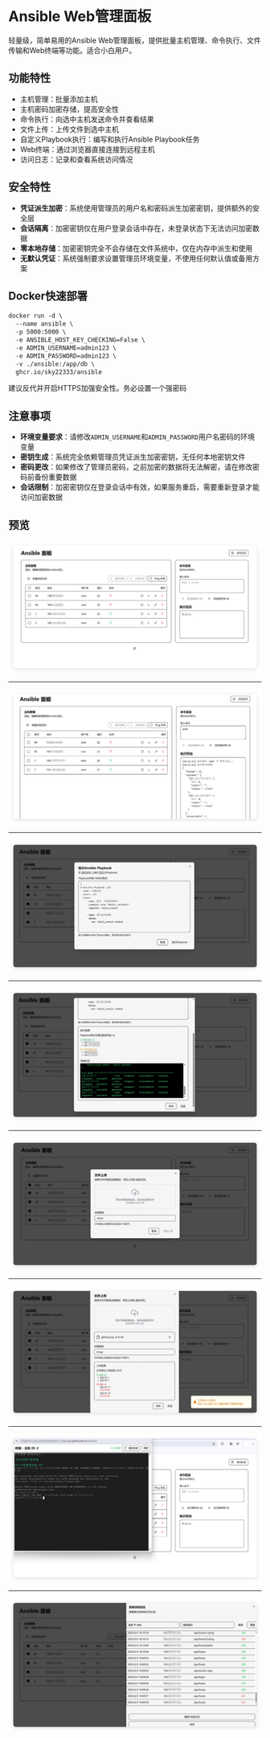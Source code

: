 # Ansible Web管理面板

轻量级，简单易用的Ansible Web管理面板，提供批量主机管理、命令执行、文件传输和Web终端等功能。适合小白用户。

## 功能特性

- 主机管理：批量添加主机
- 主机密码加密存储，提高安全性
- 命令执行：向选中主机发送命令并查看结果
- 文件上传：上传文件到选中主机
- 自定义Playbook执行：编写和执行Ansible Playbook任务
- Web终端：通过浏览器直接连接到远程主机
- 访问日志：记录和查看系统访问情况

## 安全特性

- **凭证派生加密**：系统使用管理员的用户名和密码派生加密密钥，提供额外的安全层
- **会话隔离**：加密密钥仅在用户登录会话中存在，未登录状态下无法访问加密数据
- **零本地存储**：加密密钥完全不会存储在文件系统中，仅在内存中派生和使用
- **无默认凭证**：系统强制要求设置管理员环境变量，不使用任何默认值或备用方案

## Docker快速部署
```
docker run -d \
  --name ansible \
  -p 5000:5000 \
  -e ANSIBLE_HOST_KEY_CHECKING=False \
  -e ADMIN_USERNAME=admin123 \
  -e ADMIN_PASSWORD=admin123 \
  -v ./ansible:/app/db \
  ghcr.io/sky22333/ansible
```
建议反代并开启HTTPS加强安全性。务必设置一个强密码

## 注意事项

- **环境变量要求**：请修改`ADMIN_USERNAME`和`ADMIN_PASSWORD`用户名密码的环境变量
- **密钥生成**：系统完全依赖管理员凭证派生加密密钥，无任何本地密钥文件
- **密码更改**：如果修改了管理员密码，之前加密的数据将无法解密，请在修改密码前备份重要数据
- **会话限制**：加密密钥仅在登录会话中有效，如果服务重启，需要重新登录才能访问加密数据


## 预览

![1](./.github/workflows/1.jpg)

---

![2](./.github/workflows/2.jpg)

---

![3](./.github/workflows/3.jpg)

---

![4](./.github/workflows/4.jpg)

---

![5](./.github/workflows/5.jpg)

---

![6](./.github/workflows/6.jpg)

---

![7](./.github/workflows/7.jpg)

---

![8](./.github/workflows/8.jpg)

